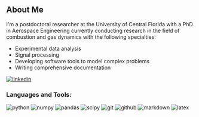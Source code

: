 ## About Me

I'm a postdoctoral researcher at the University of Central Florida with a PhD in Aerospace Engineering currently conducting research in the field of combustion and gas dynamics with the following specialties: 

- Experimental data analysis
- Signal processing
- Developing software tools to model complex problems
- Writing comprehensive documentation

<a href="https://linkedin.com/in/cory-kinney/"><img src="https://img.shields.io/badge/contact%20me%20on%20Linkedin-0A66C2?style=for-the-badge&logo=linkedin&logoColor=white" alt="linkedin" /></a>



### Languages and Tools:

<div>
<img src="https://img.shields.io/badge/python-3670A0?style=for-the-badge&logo=python&logoColor=ffdd54" alt="python" />
<img src="https://img.shields.io/badge/numpy-%23013243.svg?style=for-the-badge&logo=numpy&logoColor=white" alt="numpy" />
<img src="https://img.shields.io/badge/pandas-%23150458.svg?style=for-the-badge&logo=pandas&logoColor=white" alt="pandas" />
<img src="https://img.shields.io/badge/SciPy-%230C55A5.svg?style=for-the-badge&logo=scipy&logoColor=%white" alt="scipy" />
<img src="https://img.shields.io/badge/Git-F05032?style=for-the-badge&logo=git&logoColor=white" alt="git" />
<img src="https://img.shields.io/badge/GitHub-100000?style=for-the-badge&logo=github&logoColor=white" alt="github" />
<img src="https://img.shields.io/badge/markdown-%23000000.svg?style=for-the-badge&logo=markdown&logoColor=white" alt="markdown" />
<img src="https://img.shields.io/badge/latex-%23008080.svg?style=for-the-badge&logo=latex&logoColor=white" alt="latex" />
</div>

